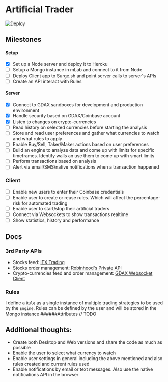 # Artificial Trader
[![Deploy](https://www.herokucdn.com/deploy/button.svg)](https://heroku.com/deploy?template=https://github.com/jcvilap/artificial-trader)

## Milestones
#### Setup
- [x] Set up a Node server and deploy it to Heroku
- [ ] Setup a Mongo instance in mLab and connect to it from Node
- [ ] Deploy Client app to Surge.sh and point server calls to server's APIs
- [ ] Create an API interact with Rules
#### Server
- [x] Connect to GDAX sandboxes for development and production environment 
- [x] Handle security based on GDAX/Coinbase account
- [x] Listen to changes on crypto-currencies
- [ ] Read history on selected currencies before starting the analysis
- [ ] Store and read user preferences and gather what currencies to watch and what rules to apply
- [ ] Enable Buy/Sell, Taker/Maker actions based on user preferences
- [ ] Build an engine to analyze data and come up with limits for specific timeframes. Identify walls an use them to come up with smart limits
- [ ] Perform transactions based on analysis
- [ ] Alert via email/SMS/native notifications when a transaction happened
### Client
- [ ] Enable new users to enter their Coinbase credentials
- [ ] Enable user to create or reuse rules. Which will affect the percentage-risk for automated trading
- [ ] Enable user to start/stop their artificial traders
- [ ] Connect via Websockets to show transactions realtime
- [ ] Show statistics, history and performance 
## Docs
### 3rd Party APIs
- Stocks feed: [IEX Trading](https://iextrading.com/developer/)
- Stocks order management: [Robinhood's Private API](https://api.robinhood.com/)
- Crypto-currencies feed and order management: [GDAX Websocket Client](https://github.com/coinbase/gdax-node#websocket-client)
### Rules
I define a `Rule` as a single instance of multiple trading strategies to be used by the `Engine`. Rules can be defined by the user and will be stored in the Mongo instance
######Attributes // TODO
## Additional thoughts:
- Create both Desktop and Web versions and share the code as much as possible
- Enable the user to select what currency to watch
- Enable user settings in general including the above mentioned and also rules created and current rules used
- Enable notifications by email or text messages. Also use the native notifications API in the browser


